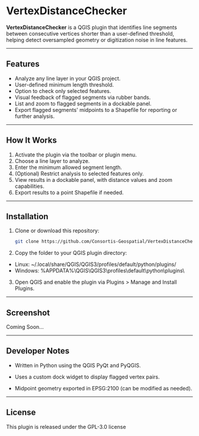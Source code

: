 # VertexDistanceChecker
**VertexDistanceChecker** is a QGIS plugin that identifies line segments between consecutive vertices shorter than a user-defined threshold, helping detect oversampled geometry or digitization noise in line features.

---

## Features

- Analyze any line layer in your QGIS project.
- User-defined minimum length threshold.
- Option to check only selected features.
- Visual feedback of flagged segments via rubber bands.
- List and zoom to flagged segments in a dockable panel.
- Export flagged segments' midpoints to a Shapefile for reporting or further analysis.

---

## How It Works

1. Activate the plugin via the toolbar or plugin menu.
2. Choose a line layer to analyze.
3. Enter the minimum allowed segment length.
4. (Optional) Restrict analysis to selected features only.
5. View results in a dockable panel, with distance values and zoom capabilities.
6. Export results to a point Shapefile if needed.

---

## Installation

1. Clone or download this repository:
   ```bash
   git clone https://github.com/Consortis-Geospatial/VertexDistanceChecker.git
2. Copy the folder to your QGIS plugin directory:
- Linux: ~/.local/share/QGIS/QGIS3/profiles/default/python/plugins/
- Windows: %APPDATA%\QGIS\QGIS3\profiles\default\python\plugins\
3. Open QGIS and enable the plugin via Plugins > Manage and Install Plugins.

---

## Screenshot
Coming Soon...

---

## Developer Notes

- Written in Python using the QGIS PyQt and PyQGIS.

- Uses a custom dock widget to display flagged vertex pairs.

- Midpoint geometry exported in EPSG:2100 (can be modified as needed).

---

## License
This plugin is released under the GPL-3.0 license
